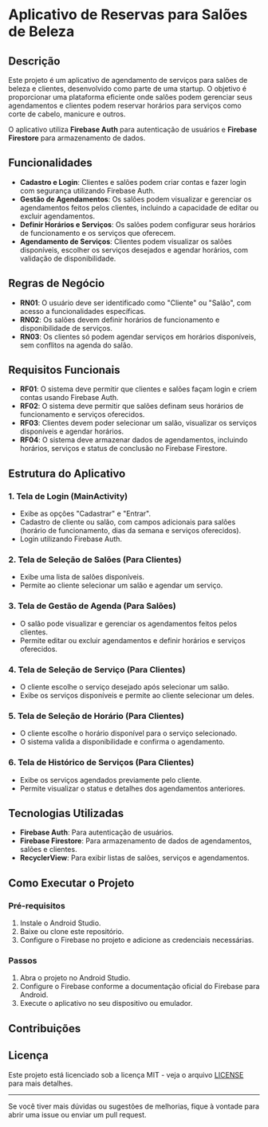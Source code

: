 

# Aplicativo de Reservas para Salões de Beleza

## Descrição

Este projeto é um aplicativo de agendamento de serviços para salões de beleza e clientes, desenvolvido como parte de uma startup. O objetivo é proporcionar uma plataforma eficiente onde salões podem gerenciar seus agendamentos e clientes podem reservar horários para serviços como corte de cabelo, manicure e outros.

O aplicativo utiliza **Firebase Auth** para autenticação de usuários e **Firebase Firestore** para armazenamento de dados.

## Funcionalidades

- **Cadastro e Login**: Clientes e salões podem criar contas e fazer login com segurança utilizando Firebase Auth.
- **Gestão de Agendamentos**: Os salões podem visualizar e gerenciar os agendamentos feitos pelos clientes, incluindo a capacidade de editar ou excluir agendamentos.
- **Definir Horários e Serviços**: Os salões podem configurar seus horários de funcionamento e os serviços que oferecem.
- **Agendamento de Serviços**: Clientes podem visualizar os salões disponíveis, escolher os serviços desejados e agendar horários, com validação de disponibilidade.

## Regras de Negócio

- **RN01**: O usuário deve ser identificado como "Cliente" ou "Salão", com acesso a funcionalidades específicas.
- **RN02**: Os salões devem definir horários de funcionamento e disponibilidade de serviços.
- **RN03**: Os clientes só podem agendar serviços em horários disponíveis, sem conflitos na agenda do salão.

## Requisitos Funcionais

- **RF01**: O sistema deve permitir que clientes e salões façam login e criem contas usando Firebase Auth.
- **RF02**: O sistema deve permitir que salões definam seus horários de funcionamento e serviços oferecidos.
- **RF03**: Clientes devem poder selecionar um salão, visualizar os serviços disponíveis e agendar horários.
- **RF04**: O sistema deve armazenar dados de agendamentos, incluindo horários, serviços e status de conclusão no Firebase Firestore.

## Estrutura do Aplicativo

### 1. Tela de Login (MainActivity)

- Exibe as opções "Cadastrar" e "Entrar".
- Cadastro de cliente ou salão, com campos adicionais para salões (horário de funcionamento, dias da semana e serviços oferecidos).
- Login utilizando Firebase Auth.

### 2. Tela de Seleção de Salões (Para Clientes)

- Exibe uma lista de salões disponíveis.
- Permite ao cliente selecionar um salão e agendar um serviço.

### 3. Tela de Gestão de Agenda (Para Salões)

- O salão pode visualizar e gerenciar os agendamentos feitos pelos clientes.
- Permite editar ou excluir agendamentos e definir horários e serviços oferecidos.

### 4. Tela de Seleção de Serviço (Para Clientes)

- O cliente escolhe o serviço desejado após selecionar um salão.
- Exibe os serviços disponíveis e permite ao cliente selecionar um deles.

### 5. Tela de Seleção de Horário (Para Clientes)

- O cliente escolhe o horário disponível para o serviço selecionado.
- O sistema valida a disponibilidade e confirma o agendamento.

### 6. Tela de Histórico de Serviços (Para Clientes)

- Exibe os serviços agendados previamente pelo cliente.
- Permite visualizar o status e detalhes dos agendamentos anteriores.

## Tecnologias Utilizadas

- **Firebase Auth**: Para autenticação de usuários.
- **Firebase Firestore**: Para armazenamento de dados de agendamentos, salões e clientes.
- **RecyclerView**: Para exibir listas de salões, serviços e agendamentos.

## Como Executar o Projeto

### Pré-requisitos

1. Instale o Android Studio.
2. Baixe ou clone este repositório.
3. Configure o Firebase no projeto e adicione as credenciais necessárias.

### Passos

1. Abra o projeto no Android Studio.
2. Configure o Firebase conforme a documentação oficial do Firebase para Android.
3. Execute o aplicativo no seu dispositivo ou emulador.

## Contribuições



## Licença

Este projeto está licenciado sob a licença MIT - veja o arquivo [LICENSE](LICENSE) para mais detalhes.

---

Se você tiver mais dúvidas ou sugestões de melhorias, fique à vontade para abrir uma issue ou enviar um pull request.

